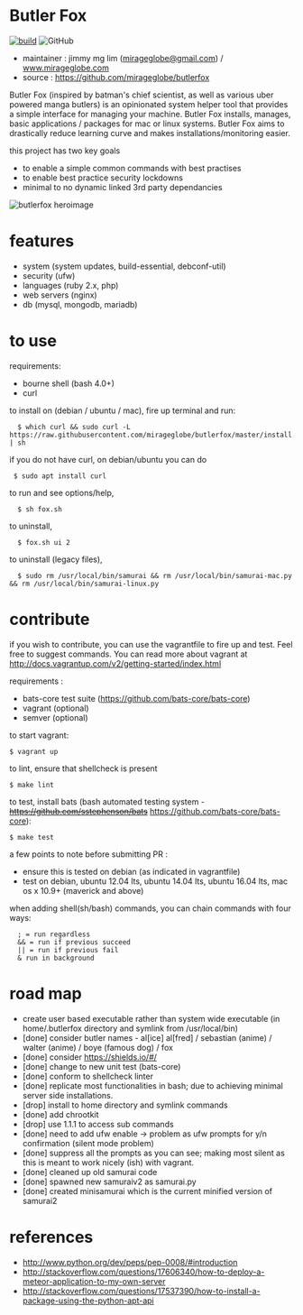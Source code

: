 # Butler Fox #

[![build](https://img.shields.io/travis/mirageglobe/butlerfox.svg)](https://travis-ci.org/mirageglobe/butlerfox)
![GitHub](https://img.shields.io/github/license/mirageglobe/butlerfox.svg)

- maintainer : jimmy mg lim (mirageglobe@gmail.com) / www.mirageglobe.com
- source : https://github.com/mirageglobe/butlerfox

Butler Fox (inspired by batman's chief scientist, as well as various uber powered manga butlers) is an opinionated system helper tool that provides a simple interface for managing your machine. Butler Fox installs, manages, basic applications / packages for mac or linux systems. Butler Fox aims to drastically reduce learning curve and makes installations/monitoring easier.

this project has two key goals

- to enable a simple common commands with best practises
- to enable best practice security lockdowns
- minimal to no dynamic linked 3rd party dependancies

![butlerfox heroimage](https://github.com/mirageglobe/butlerfox/blob/master/heroimage.png)

# features #

- system (system updates, build-essential, debconf-util)
- security (ufw)
- languages (ruby 2.x, php)
- web servers (nginx)
- db (mysql, mongodb, mariadb)

# to use

requirements:
- bourne shell (bash 4.0+)
- curl

to install on (debian / ubuntu / mac), fire up terminal and run:
```
  $ which curl && sudo curl -L https://raw.githubusercontent.com/mirageglobe/butlerfox/master/install.sh | sh
```

if you do not have curl, on debian/ubuntu you can do
```
 $ sudo apt install curl
```

to run and see options/help,
```
  $ sh fox.sh
```

to uninstall,
```
  $ fox.sh ui 2
```

to uninstall (legacy files),
```
  $ sudo rm /usr/local/bin/samurai && rm /usr/local/bin/samurai-mac.py && rm /usr/local/bin/samurai-linux.py
```

# contribute

if you wish to contribute, you can use the vagrantfile to fire up and test. Feel free to suggest commands. You can read more about vagrant at http://docs.vagrantup.com/v2/getting-started/index.html

requirements :
- bats-core test suite (https://github.com/bats-core/bats-core)
- vagrant (optional)
- semver (optional)

to start vagrant:
```
$ vagrant up
```

to lint, ensure that shellcheck is present
```
$ make lint
```

to test, install bats (bash automated testing system - ~~https://github.com/sstephenson/bats~~ https://github.com/bats-core/bats-core):
```
$ make test
```

a few points to note before submitting PR :

- ensure this is tested on debian (as indicated in vagrantfile)
- test on debian, ubuntu 12.04 lts, ubuntu 14.04 lts, ubuntu 16.04 lts, mac os x 10.9+ (maverick and above)

when adding shell(sh/bash) commands, you can chain commands with four ways:
```
  ; = run regardless
  && = run if previous succeed
  || = run if previous fail
  & run in background
```

# road map #

- create user based executable rather than system wide executable (in home/.butlerfox directory and symlink from /usr/local/bin)
- [done] consider butler names - al[ice] al[fred] / sebastian (anime) / walter (anime) / boye (famous dog) / fox
- [done] consider https://shields.io/#/
- [done] change to new unit test (bats-core)
- [done] conform to shellcheck linter
- [done] replicate most functionalities in bash; due to achieving minimal server side installations.
- [drop] install to home directory and symlink commands
- [done] add chrootkit
- [drop] use 1.1.1 to access sub commands
- [done] need to add ufw enable -> problem as ufw prompts for y/n confirmation (silent mode problem)
- [done] suppress all the prompts as you can see; making most silent as this is meant to work nicely (ish) with vagrant.
- [done] cleaned up old samurai code
- [done] spawned new samuraiv2 as samurai.py
- [done] created minisamurai which is the current minified version of samurai2

# references

- http://www.python.org/dev/peps/pep-0008/#introduction
- http://stackoverflow.com/questions/17606340/how-to-deploy-a-meteor-application-to-my-own-server
- http://stackoverflow.com/questions/17537390/how-to-install-a-package-using-the-python-apt-api

